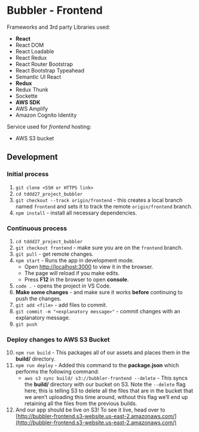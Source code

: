 # Bubbler - Frontend
Frameworks and 3rd party Libraries used:
- **React**
- React DOM
- React Loadable
- React Redux
- React Router Bootstrap
- React Bootstrap Typeahead
- Semantic UI React 
- **Redux**
- Redux Thunk
- Sockette
- **AWS SDK**
- AWS Amplify
- Amazon Cognito Identity

Service used for *frontend* hosting:
- AWS S3 bucket
 
## Development

### Initial process 
1. `git clone <SSH or HTTPS link>`
2. `cd tddd27_project_bubbler`
3. `git checkout --track origin/frontend` - this creates a local branch named `frontend` and sets it to track the remote `origin/frontend` branch.
4. `npm install` - install all necessary dependencies.


### Continuous process

1. `cd tddd27_project_bubbler`
2. `git checkout frontend` - make sure you are on the `frontend` branch.
3. `git pull` - get remote changes.
4. `npm start` - Runs the app in development mode.
   - Open [http://localhost:3000](http://localhost:3000) to view it in the browser.
   - The page will reload if you make edits.<br>
   - Press **F12** in the browser to open **console**. 
5. `code .` - opens the project in VS Code.
6. **Make some changes** - and make sure it works **before** continuing to push the changes.
7. `git add <file>` - add files to commit.
8. `git commit -m "<explanatory message>"` - commit changes with an explanatory message.
9. `git push`

### Deploy changes to AWS S3 Bucket
10. `npm run build` - This packages all of our assets and places them in the **build/** directory.
11. `npm run deploy` - Added this command to the **package.json** which performs the following command: 
    -  `aws s3 sync build/ s3://bubbler-frontend --delete` - This syncs the **build/** directory with our bucket on S3. Note the `--delete` flag here; this is telling S3 to delete all the files that are in the bucket that we aren’t uploading this time around, without this flag we’ll end up retaining all the files from the previous builds.
12. And our app should be live on S3! To see it live, head over to [http://bubbler-frontend.s3-website.us-east-2.amazonaws.com/](http://bubbler-frontend.s3-website.us-east-2.amazonaws.com/)

